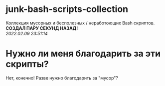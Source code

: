 # junk-bash-scripts-collection
Коллекция мусорных и бесполезных / неработоющих Bash скриптов.
<br>
**СОЗДАЛ ПАРУ СЕКУНД НАЗАД!**
<br>
*2022.02.09 23:51:14*
# Нужно ли меня благодарить за эти скрипты?
Нет, конечно! Разве нужно благодарить за \"мусор\"?

